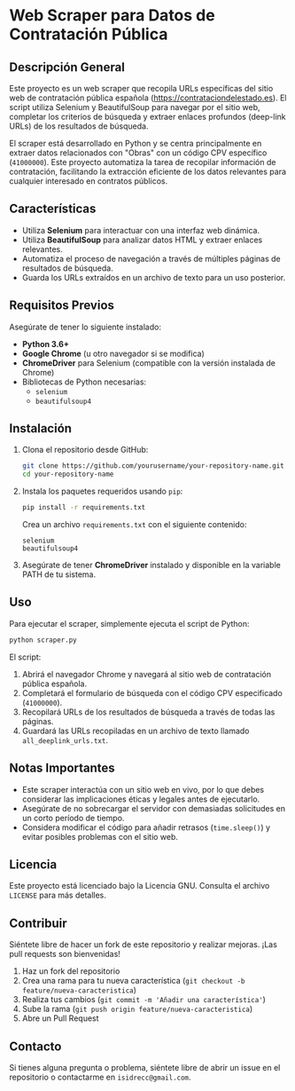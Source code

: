 # Web Scraper para Datos de Contratación Pública

## Descripción General

Este proyecto es un web scraper que recopila URLs específicas del sitio web de contratación pública española (https://contrataciondelestado.es). El script utiliza Selenium y BeautifulSoup para navegar por el sitio web, completar los criterios de búsqueda y extraer enlaces profundos (deep-link URLs) de los resultados de búsqueda.

El scraper está desarrollado en Python y se centra principalmente en extraer datos relacionados con "Obras" con un código CPV específico (`41000000`). Este proyecto automatiza la tarea de recopilar información de contratación, facilitando la extracción eficiente de los datos relevantes para cualquier interesado en contratos públicos.

## Características

- Utiliza **Selenium** para interactuar con una interfaz web dinámica.
- Utiliza **BeautifulSoup** para analizar datos HTML y extraer enlaces relevantes.
- Automatiza el proceso de navegación a través de múltiples páginas de resultados de búsqueda.
- Guarda los URLs extraídos en un archivo de texto para un uso posterior.

## Requisitos Previos

Asegúrate de tener lo siguiente instalado:

- **Python 3.6+**
- **Google Chrome** (u otro navegador si se modifica)
- **ChromeDriver** para Selenium (compatible con la versión instalada de Chrome)
- Bibliotecas de Python necesarias:
  - `selenium`
  - `beautifulsoup4`

## Instalación

1. Clona el repositorio desde GitHub:

   ```sh
   git clone https://github.com/yourusername/your-repository-name.git
   cd your-repository-name
   ```

2. Instala los paquetes requeridos usando `pip`:

   ```sh
   pip install -r requirements.txt
   ```

   Crea un archivo `requirements.txt` con el siguiente contenido:

   ```
   selenium
   beautifulsoup4
   ```

3. Asegúrate de tener **ChromeDriver** instalado y disponible en la variable PATH de tu sistema.

## Uso

Para ejecutar el scraper, simplemente ejecuta el script de Python:

```sh
python scraper.py
```

El script:

1. Abrirá el navegador Chrome y navegará al sitio web de contratación pública española.
2. Completará el formulario de búsqueda con el código CPV especificado (`41000000`).
3. Recopilará URLs de los resultados de búsqueda a través de todas las páginas.
4. Guardará las URLs recopiladas en un archivo de texto llamado `all_deeplink_urls.txt`.

## Notas Importantes

- Este scraper interactúa con un sitio web en vivo, por lo que debes considerar las implicaciones éticas y legales antes de ejecutarlo.
- Asegúrate de no sobrecargar el servidor con demasiadas solicitudes en un corto período de tiempo.
- Considera modificar el código para añadir retrasos (`time.sleep()`) y evitar posibles problemas con el sitio web.


## Licencia

Este proyecto está licenciado bajo la Licencia GNU. Consulta el archivo `LICENSE` para más detalles.

## Contribuir

Siéntete libre de hacer un fork de este repositorio y realizar mejoras. ¡Las pull requests son bienvenidas!

1. Haz un fork del repositorio
2. Crea una rama para tu nueva característica (`git checkout -b feature/nueva-caracteristica`)
3. Realiza tus cambios (`git commit -m 'Añadir una característica'`)
4. Sube la rama (`git push origin feature/nueva-caracteristica`)
5. Abre un Pull Request

## Contacto

Si tienes alguna pregunta o problema, siéntete libre de abrir un issue en el repositorio o contactarme en `isidrecc@gmail.com`.


